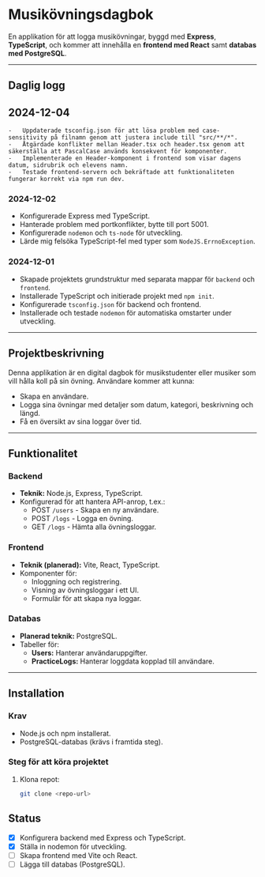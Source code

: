 # Musikövningsdagbok

En applikation för att logga musikövningar, byggd med **Express**, **TypeScript**, och kommer att innehålla en **frontend med React** samt **databas med PostgreSQL**.

---

## Daglig logg

## 2024-12-04

    -	Uppdaterade tsconfig.json för att lösa problem med case-sensitivity på filnamn genom att justera include till "src/**/*".
    -	Åtgärdade konflikter mellan Header.tsx och header.tsx genom att säkerställa att PascalCase används konsekvent för komponenter.
    -	Implementerade en Header-komponent i frontend som visar dagens datum, sidrubrik och elevens namn.
    -	Testade frontend-servern och bekräftade att funktionaliteten fungerar korrekt via npm run dev.

### 2024-12-02

- Konfigurerade Express med TypeScript.
- Hanterade problem med portkonflikter, bytte till port 5001.
- Konfigurerade `nodemon` och `ts-node` för utveckling.
- Lärde mig felsöka TypeScript-fel med typer som `NodeJS.ErrnoException`.

### 2024-12-01

- Skapade projektets grundstruktur med separata mappar för `backend` och `frontend`.
- Installerade TypeScript och initierade projekt med `npm init`.
- Konfigurerade `tsconfig.json` för backend och frontend.
- Installerade och testade `nodemon` för automatiska omstarter under utveckling.

---

## Projektbeskrivning

Denna applikation är en digital dagbok för musikstudenter eller musiker som vill hålla koll på sin övning. Användare kommer att kunna:

- Skapa en användare.
- Logga sina övningar med detaljer som datum, kategori, beskrivning och längd.
- Få en översikt av sina loggar över tid.

---

## Funktionalitet

### Backend

- **Teknik:** Node.js, Express, TypeScript.
- Konfigurerad för att hantera API-anrop, t.ex.:
  - POST `/users` - Skapa en ny användare.
  - POST `/logs` - Logga en övning.
  - GET `/logs` - Hämta alla övningsloggar.

### Frontend

- **Teknik (planerad):** Vite, React, TypeScript.
- Komponenter för:
  - Inloggning och registrering.
  - Visning av övningsloggar i ett UI.
  - Formulär för att skapa nya loggar.

### Databas

- **Planerad teknik:** PostgreSQL.
- Tabeller för:
  - **Users:** Hanterar användaruppgifter.
  - **PracticeLogs:** Hanterar loggdata kopplad till användare.

---

## Installation

### Krav

- Node.js och npm installerat.
- PostgreSQL-databas (krävs i framtida steg).

### Steg för att köra projektet

1. Klona repot:
   ```bash
   git clone <repo-url>
   ```

## Status

- [x] Konfigurera backend med Express och TypeScript.
- [x] Ställa in nodemon för utveckling.
- [ ] Skapa frontend med Vite och React.
- [ ] Lägga till databas (PostgreSQL).

